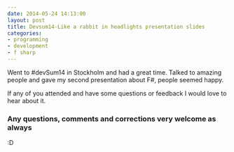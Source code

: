 ```yaml
---
date: 2014-05-24 14:13:00
layout: post
title: Devsum14-Like a rabbit in headlights presentation slides
categories:
- programming 
- development
- f sharp
---
```


Went to #devSum14 in Stockholm and had a great time. Talked to amazing people and gave my second presentation about F#, people seemed happy. 

<script async class="speakerdeck-embed" data-id="64cd51d0c57f0131946306305ec17342" data-ratio="1.33333333333333" src="//speakerdeck.com/assets/embed.js"></script>

If any of you attended and have some questions or feedback I would love to hear about it.

### Any questions, comments and corrections very welcome as always
:D